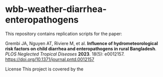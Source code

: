 # wbb-weather-diarrhea-enteropathogens
This repository contains replication scripts for the paper:

Grembi JA, Nguyen AT, Riviere M, et al. **Influence of hydrometeorological risk factors on child diarrhea and enteropathogens in rural Bangladesh**. _PLOS Neglected Tropical Diseases_ **2023**. 18(5): e0012157.
https://doi.org/10.1371/journal.pntd.0012157


License
This project is covered by the 
